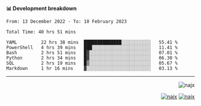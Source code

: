 <b>📊 Development breakdown</b>
<!--START_SECTION:waka-->

```text
From: 13 December 2022 - To: 10 February 2023

Total Time: 40 hrs 51 mins

YAML         22 hrs 38 mins  ██████████████░░░░░░░░░░░   55.41 %
PowerShell   4 hrs 39 mins   ███░░░░░░░░░░░░░░░░░░░░░░   11.41 %
Bash         2 hrs 51 mins   █▓░░░░░░░░░░░░░░░░░░░░░░░   07.01 %
Python       2 hrs 34 mins   █▓░░░░░░░░░░░░░░░░░░░░░░░   06.30 %
SQL          2 hrs 19 mins   █▒░░░░░░░░░░░░░░░░░░░░░░░   05.67 %
Markdown     1 hr 16 mins    ▓░░░░░░░░░░░░░░░░░░░░░░░░   03.13 %
```

<!--END_SECTION:waka-->
-----
<p align="right">
  <img src="https://komarev.com/ghpvc/?username=najx&label=GitHub%20Profile%20Views&color=yellow&style=flat" alt="najx" />
</p align="center">
<p align="right">
  <a href="https://www.linkedin.com/in/abdx"><img src="https://img.shields.io/badge/LinkedIn--_.svg?style=social&logo=linkedin" alt="najx"></a>
  <a href="https://stackoverflow.com/users/19588110/najim-abdelmoula"><img src="https://img.shields.io/badge/Stack Overflow--_.svg?style=social&logo=stackoverflow" alt="najx"></a>
</p align="center">
